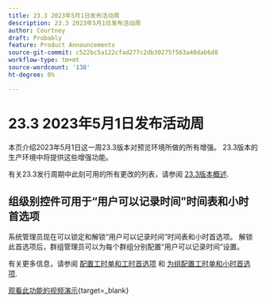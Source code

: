 ```yaml
---
title: 23.3 2023年5月1日发布活动周
description: 23.3 2023年5月1日发布活动周
author: Courtney
draft: Probably
feature: Product Announcements
source-git-commit: c522bc5a122cfad277c2db30275f563a40dab6d8
workflow-type: tm+mt
source-wordcount: '138'
ht-degree: 0%

---
```


# 23.3 2023年5月1日发布活动周

本页介绍2023年5月1日这一周23.3版本对预览环境所做的所有增强。 23.3版本的生产环境中将提供这些增强功能。

有关23.3发行周期中此刻可用的所有更改的列表，请参阅 [23.3版本概述](/help/quicksilver/product-announcements/product-releases/23.3-release-activity/23-3-release-overview.md).

## 组级别控件可用于“用户可以记录时间”时间表和小时首选项

系统管理员现在可以锁定和解锁“用户可以记录时间”时间表和小时首选项。 解锁此首选项后，群组管理员可以为每个群组分别配置“用户可以记录时间”设置。

有关更多信息，请参阅 [配置工时单和工时首选项](/help/quicksilver/administration-and-setup/set-up-workfront/configure-timesheets-schedules/timesheet-and-hour-preferences.md) 和 [为组配置工时单和小时首选项](/help/quicksilver/administration-and-setup/manage-groups/create-and-manage-groups/configure-timesheet-hour-preferences-group.md).

[观看此功能的视频演示](https://video.tv.adobe.com/v/3419111/){target=_blank}
